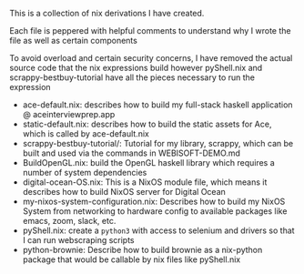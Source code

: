 This is a collection of nix derivations I have created.

Each file is peppered with helpful comments to understand why I wrote the file as well as certain components

To avoid overload and certain security concerns, I have removed the actual source code that the nix expressions build however pyShell.nix and scrappy-bestbuy-tutorial 
have all the pieces necessary to run the expression

- ace-default.nix: describes how to build my full-stack haskell application @ aceinterviewprep.app
- static-default.nix: describes how to build the static assets for Ace, which is called by ace-default.nix
- scrappy-bestbuy-tutorial/: Tutorial for my library, scrappy, which can be built and used via the commands in WEBISOFT-DEMO.md
- BuildOpenGL.nix: build the OpenGL haskell library which requires a number of system dependencies
- digital-ocean-OS.nix: This is a NixOS module file, which means it describes how to build NixOS server for Digital Ocean
- my-nixos-system-configuration.nix: Describes how to build my NixOS System from networking to hardware config to available packages like emacs, zoom, slack, etc.
- pyShell.nix: create a `python3` with access to selenium and drivers so that I can run webscraping scripts
- python-brownie: Describe how to build brownie as a nix-python package that would be callable by nix files like pyShell.nix
